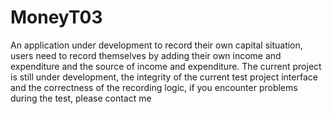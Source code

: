 # MoneyT03
An application under development to record their own capital situation, users need to record themselves by adding their own income and expenditure and the source of income and expenditure. The current project is still under development, the integrity of the current test project interface and the correctness of the recording logic, if you encounter problems during the test, please contact me
